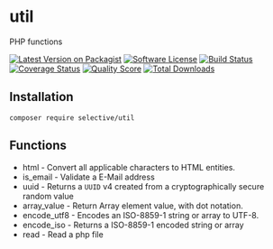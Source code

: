 # util

PHP functions

[![Latest Version on Packagist](https://img.shields.io/github/release/selective-php/util.svg)](https://packagist.org/packages/selective/util)
[![Software License](https://img.shields.io/badge/license-MIT-brightgreen.svg)](LICENSE.md)
[![Build Status](https://travis-ci.org/selective-php/util.svg?branch=master)](https://travis-ci.org/selective-php/util)
[![Coverage Status](https://scrutinizer-ci.com/g/selective-php/util/badges/coverage.png?b=master)](https://scrutinizer-ci.com/g/selective-php/util/code-structure)
[![Quality Score](https://scrutinizer-ci.com/g/selective-php/util/badges/quality-score.png?b=master)](https://scrutinizer-ci.com/g/selective-php/util/?branch=master)
[![Total Downloads](https://img.shields.io/packagist/dt/selective/util.svg)](https://packagist.org/packages/selective/util/stats)

## Installation

```
composer require selective/util
```

## Functions

* html -  Convert all applicable characters to HTML entities.
* is_email - Validate a E-Mail address
* uuid - Returns a `UUID` v4 created from a cryptographically secure random value
* array_value - Return Array element value, with dot notation.
* encode_utf8 - Encodes an ISO-8859-1 string or array to UTF-8.
* encode_iso - Returns a ISO-8859-1 encoded string or array
* read - Read a php file
